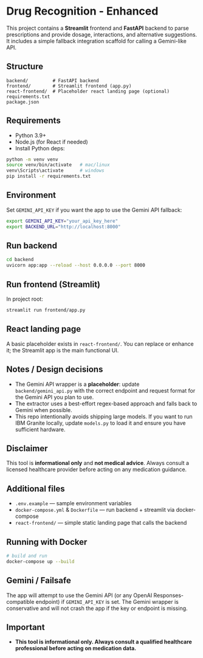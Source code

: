 # Drug Recognition - Enhanced

This project contains a **Streamlit** frontend and **FastAPI** backend to parse prescriptions and provide dosage, interactions, and alternative suggestions. It includes a simple fallback integration scaffold for calling a Gemini-like API.

## Structure
```
backend/         # FastAPI backend
frontend/        # Streamlit frontend (app.py)
react-frontend/  # Placeholder react landing page (optional)
requirements.txt
package.json
```

## Requirements
- Python 3.9+
- Node.js (for React if needed)
- Install Python deps:
```bash
python -m venv venv
source venv/bin/activate   # mac/linux
venv\Scripts\activate      # windows
pip install -r requirements.txt
```

## Environment
Set `GEMINI_API_KEY` if you want the app to use the Gemini API fallback:
```bash
export GEMINI_API_KEY="your_api_key_here"
export BACKEND_URL="http://localhost:8000"
```

## Run backend
```bash
cd backend
uvicorn app:app --reload --host 0.0.0.0 --port 8000
```

## Run frontend (Streamlit)
In project root:
```bash
streamlit run frontend/app.py
```

## React landing page
A basic placeholder exists in `react-frontend/`. You can replace or enhance it; the Streamlit app is the main functional UI.

## Notes / Design decisions
- The Gemini API wrapper is a **placeholder**: update `backend/gemini_api.py` with the correct endpoint and request format for the Gemini API you plan to use.
- The extractor uses a best-effort regex-based approach and falls back to Gemini when possible.
- This repo intentionally avoids shipping large models. If you want to run IBM Granite locally, update `models.py` to load it and ensure you have sufficient hardware.

## Disclaimer
This tool is **informational only** and **not medical advice**. Always consult a licensed healthcare provider before acting on any medication guidance.

## Additional files
- `.env.example` — sample environment variables
- `docker-compose.yml` & `Dockerfile` — run backend + streamlit via docker-compose
- `react-frontend/` — simple static landing page that calls the backend

## Running with Docker
```bash
# build and run
docker-compose up --build
```

## Gemini / Failsafe
The app will attempt to use the Gemini API (or any OpenAI Responses-compatible endpoint) if `GEMINI_API_KEY` is set. The Gemini wrapper is conservative and will not crash the app if the key or endpoint is missing.

## Important
- **This tool is informational only. Always consult a qualified healthcare professional before acting on medication data.**

